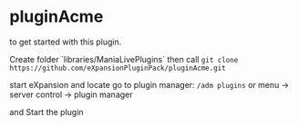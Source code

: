 # pluginAcme

to get started with this plugin. 

Create folder ´libraries/ManiaLivePlugins´
then call
`git clone https://github.com/eXpansionPluginPack/pluginAcme.git`

start eXpansion and locate go to plugin manager:
`/adm plugins` or menu -> server control -> plugin manager

and Start the plugin
